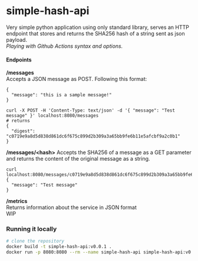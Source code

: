 # simple-hash-api
Very simple python application using only standard library, 
serves an HTTP endpoint that stores and returns the SHA256 hash of a string sent as json payload.  
_Playing with Github Actions syntax and options._

#### Endpoints
**/messages**  
Accepts a JSON message as POST. Following this format:

```
{
  "message": "this is a sample message!"
}
```

```
curl -X POST -H 'Content-Type: text/json' -d '{ "message": "Test message" }' localhost:8080/messages
# returns
{
  "digest": "c0719e9a8d5d838d861dc6f675c899d2b309a3a65bb9fe6b11e5afcbf9a2c0b1"
}
```

**/messages/\<hash\>**
Accepts the SHA256 of a message as a GET parameter and returns the content of the original message as a string.

```
curl localhost:8080/messages/c0719e9a8d5d838d861dc6f675c899d2b309a3a65bb9fe6b11e5afcbf9a2c0b1
{
  "message": "Test message"
}
```

**/metrics**  
Returns information about the service in JSON format  
WIP



### Running it locally

```bash
# clone the repository
docker build -t simple-hash-api:v0.0.1 .
docker run -p 8080:8080 --rm --name simple-hash-api simple-hash-api:v0.0.1
```

